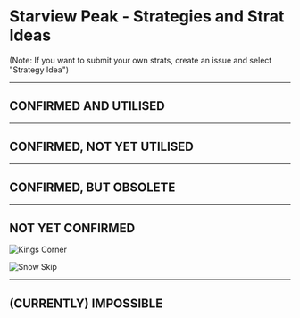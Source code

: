 # Starview Peak - Strategies and Strat Ideas

(Note: If you want to submit your own strats, create an issue and select "Strategy Idea")

---
## CONFIRMED AND UTILISED

---
## CONFIRMED, NOT YET UTILISED

---
## CONFIRMED, BUT OBSOLETE

---
## NOT YET CONFIRMED

![Kings Corner](/media/SP/kings_corner.gif)

![Snow Skip](/media/SP/snow_skip_success.gif)

---
## (CURRENTLY) IMPOSSIBLE
